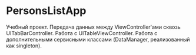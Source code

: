 # PersonsListApp
Учебный проект. Передача данных между ViewController'ами сквозь UITabBarController. Работа с UITableViewController. Работа с дополнительными сервисными классами (DataManager, реализованный как singleton).
